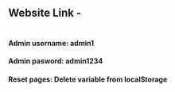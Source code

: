 ## Website Link - 
#
#### Admin username: admin1
#### Admin pasword: admin1234
#### Reset pages: Delete variable from localStorage
